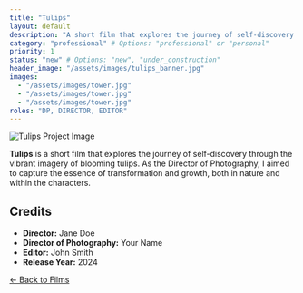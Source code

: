```yaml
---
title: "Tulips"
layout: default
description: "A short film that explores the journey of self-discovery through the vibrant imagery of blooming tulips."
category: "professional" # Options: "professional" or "personal"
priority: 1
status: "new" # Options: "new", "under_construction"
header_image: "/assets/images/tulips_banner.jpg"
images:
  - "/assets/images/tower.jpg"
  - "/assets/images/tower.jpg"
  - "/assets/images/tower.jpg"
roles: "DP, DIRECTOR, EDITOR"
---
```

  
![Tulips Project Image](/assets/images/tulips1.jpg)

**Tulips** is a short film that explores the journey of self-discovery through the vibrant imagery of blooming tulips. As the Director of Photography, I aimed to capture the essence of transformation and growth, both in nature and within the characters.

## Credits

- **Director:** Jane Doe
- **Director of Photography:** Your Name
- **Editor:** John Smith
- **Release Year:** 2024

[← Back to Films](/film/)
